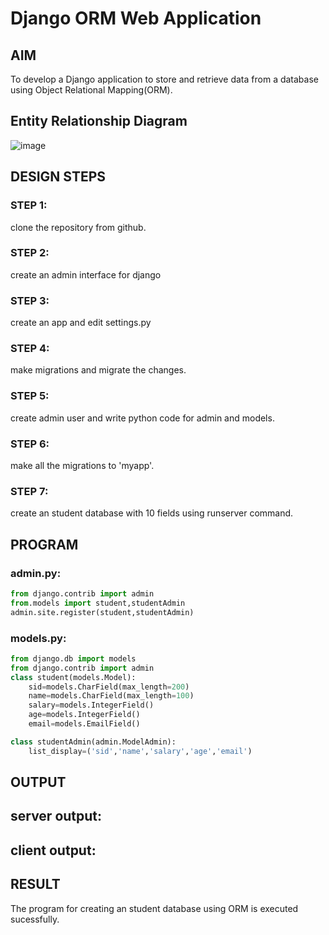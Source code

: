# Django ORM Web Application

## AIM
To develop a Django application to store and retrieve data from a database using Object Relational Mapping(ORM).

## Entity Relationship Diagram
![image](https://github.com/Dineshkarthick27/django-orm-app/assets/120552008/4370c337-5bf1-4263-91f3-920239d02329)


## DESIGN STEPS

### STEP 1:
clone the repository from github.

### STEP 2:
create an admin interface for django

### STEP 3:
create an app and edit settings.py

### STEP 4:
make migrations and migrate the changes.

### STEP 5:
create admin user and write python code for admin and models.

### STEP 6:
make all the migrations to 'myapp'.

### STEP 7:
create an student database with 10 fields using runserver command.

## PROGRAM

### admin.py:
```python
from django.contrib import admin
from.models import student,studentAdmin
admin.site.register(student,studentAdmin)
```
### models.py:
```python
from django.db import models
from django.contrib import admin
class student(models.Model):
    sid=models.CharField(max_length=200)
    name=models.CharField(max_length=100)
    salary=models.IntegerField()
    age=models.IntegerField()
    email=models.EmailField()

class studentAdmin(admin.ModelAdmin):
    list_display=('sid','name','salary','age','email')
```
## OUTPUT
## server output:

## client output:


## RESULT
The program for creating an student database using ORM is executed sucessfully.
